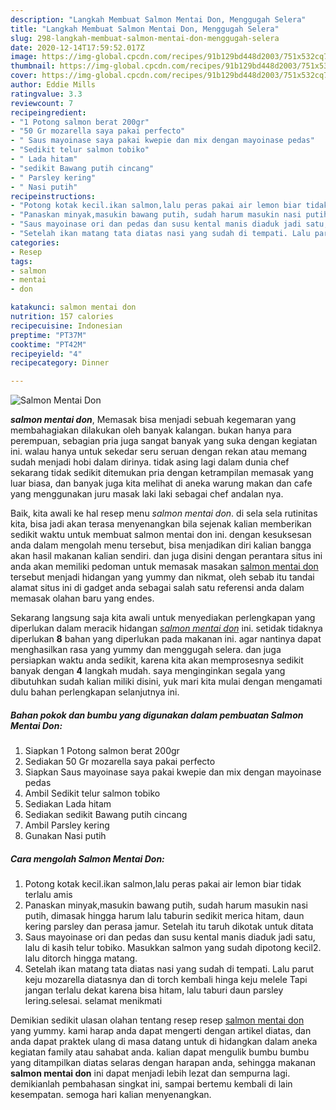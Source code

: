 ```yaml
---
description: "Langkah Membuat Salmon Mentai Don, Menggugah Selera"
title: "Langkah Membuat Salmon Mentai Don, Menggugah Selera"
slug: 298-langkah-membuat-salmon-mentai-don-menggugah-selera
date: 2020-12-14T17:59:52.017Z
image: https://img-global.cpcdn.com/recipes/91b129bd448d2003/751x532cq70/salmon-mentai-don-foto-resep-utama.jpg
thumbnail: https://img-global.cpcdn.com/recipes/91b129bd448d2003/751x532cq70/salmon-mentai-don-foto-resep-utama.jpg
cover: https://img-global.cpcdn.com/recipes/91b129bd448d2003/751x532cq70/salmon-mentai-don-foto-resep-utama.jpg
author: Eddie Mills
ratingvalue: 3.3
reviewcount: 7
recipeingredient:
- "1 Potong salmon berat 200gr"
- "50 Gr mozarella saya pakai perfecto"
- " Saus mayoinase saya pakai kwepie dan mix dengan mayoinase pedas"
- "Sedikit telur salmon tobiko"
- " Lada hitam"
- "sedikit Bawang putih cincang"
- " Parsley kering"
- " Nasi putih"
recipeinstructions:
- "Potong kotak kecil.ikan salmon,lalu peras pakai air lemon biar tidak terlalu amis"
- "Panaskan minyak,masukin bawang putih, sudah harum masukin nasi putih, dimasak hingga harum lalu taburin sedikit merica hitam, daun kering parsley dan perasa jamur. Setelah itu taruh dikotak untuk ditata"
- "Saus mayoinase ori dan pedas dan susu kental manis diaduk jadi satu, lalu di kasih telur tobiko. Masukkan salmon yang sudah dipotong kecil2. lalu ditorch hingga matang."
- "Setelah ikan matang tata diatas nasi yang sudah di tempati. Lalu parut keju mozarella diatasnya dan di torch kembali hinga keju melele Tapi jangan terlalu dekat karena bisa hitam, lalu taburi daun parsley lering.selesai. selamat menikmati"
categories:
- Resep
tags:
- salmon
- mentai
- don

katakunci: salmon mentai don 
nutrition: 157 calories
recipecuisine: Indonesian
preptime: "PT37M"
cooktime: "PT42M"
recipeyield: "4"
recipecategory: Dinner

---
```



![Salmon Mentai Don](https://img-global.cpcdn.com/recipes/91b129bd448d2003/751x532cq70/salmon-mentai-don-foto-resep-utama.jpg)

<b><i>salmon mentai don</i></b>, Memasak bisa menjadi sebuah kegemaran yang membahagiakan dilakukan oleh banyak kalangan. bukan hanya para perempuan, sebagian pria juga sangat banyak yang suka dengan kegiatan ini. walau hanya untuk sekedar seru seruan dengan rekan atau memang sudah menjadi hobi dalam dirinya. tidak asing lagi dalam dunia chef sekarang tidak sedikit ditemukan pria dengan ketrampilan memasak yang luar biasa, dan banyak juga kita melihat di aneka warung makan dan cafe yang menggunakan juru masak laki laki sebagai chef andalan nya.

Baik, kita awali ke hal resep menu <i>salmon mentai don</i>. di sela sela rutinitas kita, bisa jadi akan terasa menyenangkan bila sejenak kalian memberikan sedikit waktu untuk membuat salmon mentai don ini. dengan kesuksesan anda dalam mengolah menu tersebut, bisa menjadikan diri kalian bangga akan hasil makanan kalian sendiri. dan juga disini dengan perantara situs ini anda akan memiliki pedoman untuk memasak masakan <u>salmon mentai don</u> tersebut menjadi hidangan yang yummy dan nikmat, oleh sebab itu tandai alamat situs ini di gadget anda sebagai salah satu referensi anda dalam memasak olahan baru yang endes.




Sekarang langsung saja kita awali untuk menyediakan perlengkapan yang diperlukan dalam meracik hidangan <u><i>salmon mentai don</i></u> ini. setidak tidaknya diperlukan <b>8</b> bahan yang diperlukan pada makanan ini. agar nantinya dapat menghasilkan rasa yang yummy dan menggugah selera. dan juga persiapkan waktu anda sedikit, karena kita akan memprosesnya sedikit banyak dengan <b>4</b> langkah mudah. saya menginginkan segala yang dibutuhkan sudah kalian miliki disini, yuk mari kita mulai dengan mengamati dulu bahan perlengkapan selanjutnya ini.

<!--inarticleads1-->

##### Bahan pokok dan bumbu yang digunakan dalam pembuatan Salmon Mentai Don:

1. Siapkan 1 Potong salmon berat 200gr
1. Sediakan 50 Gr mozarella saya pakai perfecto
1. Siapkan  Saus mayoinase saya pakai kwepie dan mix dengan mayoinase pedas
1. Ambil Sedikit telur salmon tobiko
1. Sediakan  Lada hitam
1. Sediakan sedikit Bawang putih cincang
1. Ambil  Parsley kering
1. Gunakan  Nasi putih




<!--inarticleads2-->

##### Cara mengolah Salmon Mentai Don:

1. Potong kotak kecil.ikan salmon,lalu peras pakai air lemon biar tidak terlalu amis
1. Panaskan minyak,masukin bawang putih, sudah harum masukin nasi putih, dimasak hingga harum lalu taburin sedikit merica hitam, daun kering parsley dan perasa jamur. Setelah itu taruh dikotak untuk ditata
1. Saus mayoinase ori dan pedas dan susu kental manis diaduk jadi satu, lalu di kasih telur tobiko. Masukkan salmon yang sudah dipotong kecil2. lalu ditorch hingga matang.
1. Setelah ikan matang tata diatas nasi yang sudah di tempati. Lalu parut keju mozarella diatasnya dan di torch kembali hinga keju melele Tapi jangan terlalu dekat karena bisa hitam, lalu taburi daun parsley lering.selesai. selamat menikmati




Demikian sedikit ulasan olahan tentang resep resep <u>salmon mentai don</u> yang yummy. kami harap anda dapat mengerti dengan artikel diatas, dan anda dapat praktek ulang di masa datang untuk di hidangkan dalam aneka kegiatan family atau sahabat anda. kalian dapat mengulik bumbu bumbu yang ditampilkan diatas selaras dengan harapan anda, sehingga makanan <b>salmon mentai don</b> ini dapat menjadi lebih lezat dan sempurna lagi. demikianlah pembahasan singkat ini, sampai bertemu kembali di lain kesempatan. semoga hari kalian menyenangkan.
